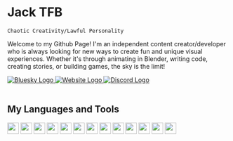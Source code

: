 # Jack TFB

```
Chaotic Creativity/Lawful Personality
```

Welcome to my Github Page!  I'm an independent content creator/developer who is always looking for new ways to create fun and unique visual experiences.
Whether it's through animating in Blender, writing code, creating stories, or building games, the sky is the limit!

<div align="left">
    <a href="https://bsky.app/profile/jacktfb.bsky.social">
        <img src="https://custom-icon-badges.demolab.com/badge/bluesky-blue.svg?logo=bluesky&logoSource=feather" alt="Bluesky Logo">
    </a>
    <a href="https://jacktfb.com">
        <img src="https://custom-icon-badges.demolab.com/badge/website-orange.svg?logo=globe&logoSource=feather" alt="Website Logo">
    </a>
    <a href="https://discordapp.com/users/690741191032963113">
        <img src="https://custom-icon-badges.demolab.com/badge/discord-gray.svg?logo=discord&logoSource=feather" alt="Discord Logo">    
    </a>
</div>

<br>

## My Languages and Tools

<div align="left">
    <img src="https://cdn.jsdelivr.net/gh/devicons/devicon/icons/csharp/csharp-original.svg" width="26px">
    <img src="https://cdn.jsdelivr.net/gh/devicons/devicon/icons/java/java-original.svg" width="26px">
    <img src="https://cdn.jsdelivr.net/gh/devicons/devicon/icons/html5/html5-original.svg" width="26px">
    <img src="https://cdn.jsdelivr.net/gh/devicons/devicon/icons/css3/css3-original.svg" width="26px">
    <img src="https://cdn.jsdelivr.net/gh/devicons/devicon/icons/javascript/javascript-original.svg" width="26px">
    <img src="https://cdn.jsdelivr.net/gh/devicons/devicon/icons/react/react-original.svg" width="26px">
    <img src="https://cdn.jsdelivr.net/gh/devicons/devicon/icons/tailwindcss/tailwindcss-original.svg" width="26px">
    <img src="https://cdn.jsdelivr.net/gh/devicons/devicon/icons/nextjs/nextjs-original.svg" width="26px">
    <img src="https://cdn.jsdelivr.net/gh/devicons/devicon/icons/flutter/flutter-original.svg" width="26px">
    <img src="https://cdn.jsdelivr.net/gh/devicons/devicon/icons/webstorm/webstorm-original.svg" width="26px">
    <img src="https://cdn.jsdelivr.net/gh/devicons/devicon/icons/intellij/intellij-original.svg" width="26px">
    <img src="https://cdn.jsdelivr.net/gh/devicons/devicon/icons/vscode/vscode-original.svg" width="26px">
    <img src="https://cdn.jsdelivr.net/gh/devicons/devicon/icons/blender/blender-original.svg" width="26px">
</div>

